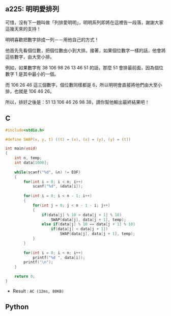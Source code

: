 ## a225: 明明愛排列
可惜，沒有下一題叫做「列排愛明明」，明明系列即將在這裡告一段落，謝謝大家這幾天來的支持！

明明喜歡把數字排成一列－－用他自己的方式！

他首先先看個位數，把個位數由小到大排。接著，如果個位數字一樣的話，他會將這些數字，由大至小排。

例如，如果數字有 38 106 98 26 13 46 51 的話，那麼 51 會排最前面，因為個位數字 1 是其中最小的一個。

而 106 26 46 這三個數字，個位數同樣都是 6，所以明明會直接將他們由大至小排，也就是 106 46 26。

所以，排好之後是：51 13 106 46 26 98 38，請你幫他輸出最終結果吧！

## C
```C
#include<stdio.h>

#define SWAP(x, y, t) ((t) = (x), (x) = (y), (y) = (t))

int main(void)
{
	int n, temp;
	int data[1000];
	
	while(scanf("%d", &n) != EOF)
	{
		for(int i = 0; i < n; i++)
			scanf("%d", &data[i]);
		
		for(int i = 0; i < n - 1; i++)
		{
			for(int j = 0; j < n - 1 - i; j++)
			{
				if(data[j] % 10 > data[j + 1] % 10)
					SWAP(data[j], data[j + 1], temp);
				else if(data[j] % 10 == data[j + 1] % 10)
					if(data[j] < data[j + 1])
						SWAP(data[j], data[j + 1], temp);
			}
		}
		
		for(int i = 0; i < n; i++)
			printf("%d ", data[i]);
		printf("\n");
	}
	
	return 0;
}
```
 * Result : `AC (12ms, 80KB)`

## Python
